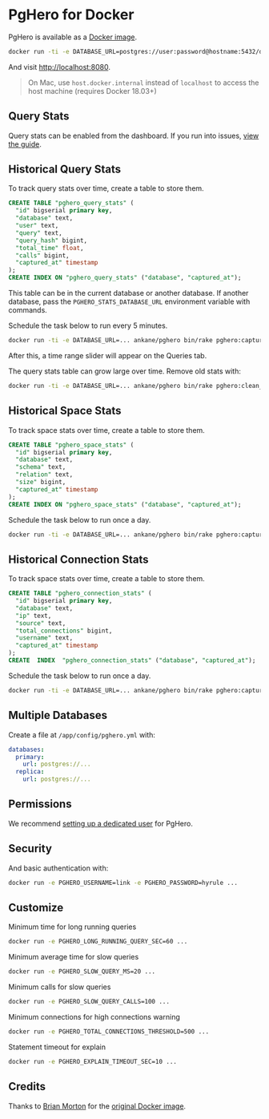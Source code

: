 # PgHero for Docker

PgHero is available as a [Docker image](https://hub.docker.com/r/ankane/pghero/).

```sh
docker run -ti -e DATABASE_URL=postgres://user:password@hostname:5432/dbname -p 8080:8080 ankane/pghero
```

And visit [http://localhost:8080](http://localhost:8080).

> On Mac, use `host.docker.internal` instead of `localhost` to access the host machine (requires Docker 18.03+)

## Query Stats

Query stats can be enabled from the dashboard. If you run into issues, [view the guide](Query-Stats.md).

## Historical Query Stats

To track query stats over time, create a table to store them.

```sql
CREATE TABLE "pghero_query_stats" (
  "id" bigserial primary key,
  "database" text,
  "user" text,
  "query" text,
  "query_hash" bigint,
  "total_time" float,
  "calls" bigint,
  "captured_at" timestamp
);
CREATE INDEX ON "pghero_query_stats" ("database", "captured_at");
```

This table can be in the current database or another database. If another database, pass the `PGHERO_STATS_DATABASE_URL` environment variable with commands.

Schedule the task below to run every 5 minutes.

```sh
docker run -ti -e DATABASE_URL=... ankane/pghero bin/rake pghero:capture_query_stats
```

After this, a time range slider will appear on the Queries tab.

The query stats table can grow large over time. Remove old stats with:

```sh
docker run -ti -e DATABASE_URL=... ankane/pghero bin/rake pghero:clean_query_stats
```

## Historical Space Stats

To track space stats over time, create a table to store them.

```sql
CREATE TABLE "pghero_space_stats" (
  "id" bigserial primary key,
  "database" text,
  "schema" text,
  "relation" text,
  "size" bigint,
  "captured_at" timestamp
);
CREATE INDEX ON "pghero_space_stats" ("database", "captured_at");
```

Schedule the task below to run once a day.

```sh
docker run -ti -e DATABASE_URL=... ankane/pghero bin/rake pghero:capture_space_stats
```

## Historical Connection Stats

To track space stats over time, create a table to store them.

```sql
CREATE TABLE "pghero_connection_stats" (
  "id" bigserial primary key, 
  "database" text, 
  "ip" text, 
  "source" text, 
  "total_connections" bigint, 
  "username" text, 
  "captured_at" timestamp
);
CREATE  INDEX  "pghero_connection_stats" ("database", "captured_at");
```

Schedule the task below to run once a day.

```sh
docker run -ti -e DATABASE_URL=... ankane/pghero bin/rake pghero:capture_connection_stats
```


## Multiple Databases

Create a file at `/app/config/pghero.yml` with:

```yml
databases:
  primary:
    url: postgres://...
  replica:
    url: postgres://...
```

## Permissions

We recommend [setting up a dedicated user](Permissions.md) for PgHero.

## Security

And basic authentication with:

```sh
docker run -e PGHERO_USERNAME=link -e PGHERO_PASSWORD=hyrule ...
```

## Customize

Minimum time for long running queries

```sh
docker run -e PGHERO_LONG_RUNNING_QUERY_SEC=60 ...
```

Minimum average time for slow queries

```sh
docker run -e PGHERO_SLOW_QUERY_MS=20 ...
```

Minimum calls for slow queries

```sh
docker run -e PGHERO_SLOW_QUERY_CALLS=100 ...
```

Minimum connections for high connections warning

```sh
docker run -e PGHERO_TOTAL_CONNECTIONS_THRESHOLD=500 ...
```

Statement timeout for explain

```sh
docker run -e PGHERO_EXPLAIN_TIMEOUT_SEC=10 ...
```

## Credits

Thanks to [Brian Morton](https://github.com/bmorton) for the [original Docker image](https://github.com/bmorton/pghero_solo).
